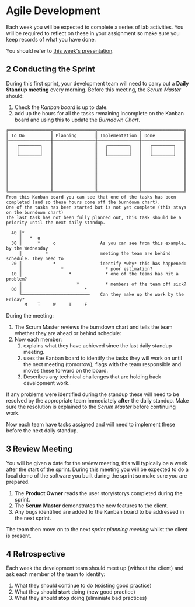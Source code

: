 
# Agile Development

Each week you will be expected to complete a series of lab activities. You will be required to reflect on these in your assignment so make sure you keep records of what you have done.

You should refer to [this week's presentation](https://drive.google.com/open?id=1nAEwEr7C6VTcRLSTnGqzhDvFzvek8fcKZuNHcjikBBs).

## 2 Conducting the Sprint

During this first sprint, your development team will need to carry out a **Daily Standup meeting** every morning. Before this meeting, the _Scrum Master_ should:

1. Check the _Kanban board_ is up to date.
1. add up the hours for all the tasks remaining incomplete on the Kanban board and using this to update the _Burndown Chart_.
```
╔════════════════╦════════════════╦════════════════╦════════════════╗
║ To Do          ║ Planning       ║ Implementation ║ Done           ║
╟────────────────╫────────────────╫────────────────╫────────────────╢
║   ┌────────┐   ║                ║   ┌────────┐   ║   ┌────────┐   ║
║   │        │   ║                ║   │        │   ║   │        │   ║
║   └────────┘   ║                ║   └────────┘   ║   └────────┘   ║
║                ║                ║                ║                ║
║                ║                ║                ║                ║
║                ║                ║                ║                ║
║                ║                ║                ║                ║
║                ║                ║                ║                ║
║                ║                ║                ║                ║
╚════════════════╩════════════════╩════════════════╩════════════════╝
From this Kanban board you can see that one of the tasks has been 
completed (and so these hours come off the burndown chart).
One of the tasks has been started but is not yet complete (this stays 
on the burndown chart)
The last task has not been fully planned out, this task should be a 
priority until the next daily standup.
```
```
  40 ║*
     ║   *  o
  30 ║      *     o                 As you can see from this example, by the Wednesday
     ║         *                    meeting the team are behind schedule. They need to
  20 ║            *                 identify *why* this has happened:
     ║               *                * poor estimation?
  10 ║                  *             * one of the teams has hit a problem?
     ║                     *          * members of the team off sick?
  00 ║                        *
     ╚══════════════════════════    Can they make up the work by the Friday?
       M    T     W     T     F
```

During the meeting:

1. The Scrum Master reviews the burndown chart and tells the team whether they are ahead or behind schedule:
2. Now each member:
    1. explains what they have achieved since the last daily standup meeting.
    2. uses the Kanban board to identify the tasks they will work on until the next meeting (tomorrow), flags with the team responsible and moves these forward on the board.
    3. Describes any technical challenges that are holding back development work.

If any problems were identified during the standup these will need to be resolved by the appropriate team immediately **after** the daily standup. Make sure the resolution is explained to the _Scrum Master_ before continuing work.

Now each team have tasks assigned and will need to implement these before the next daily standup.

## 3 Review Meeting

You will be given a date for the review meeting, this will typically be a week after the start of the sprint. During this meeting you will be expected to do a local demo of the software you built during the sprint so make sure you are prepared.

1. The **Product Owner** reads the user story/storys completed during the sprint.
2. The **Scrum Master** demonstrates the new features to the client.
3. Any bugs identified are added to the Kanban board to be addressed in the next sprint.

The team then move on to the next _sprint planning meeting_ whilst the client is present.

## 4 Retrospective

Each week the development team should meet up (without the client) and ask each member of the team to identify:

1. What they should continue to do (existing good practice)
2. What they should **start** doing (new good practice)
2. What they should **stop** doing (eliminiate bad practices)
